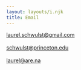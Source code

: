 ```yaml
---
layout: layouts/i.njk
title: Email
---
```


laurel.schwulst@gmail.com<br><br>
schwulst@princeton.edu<br><br>
laurel@are.na